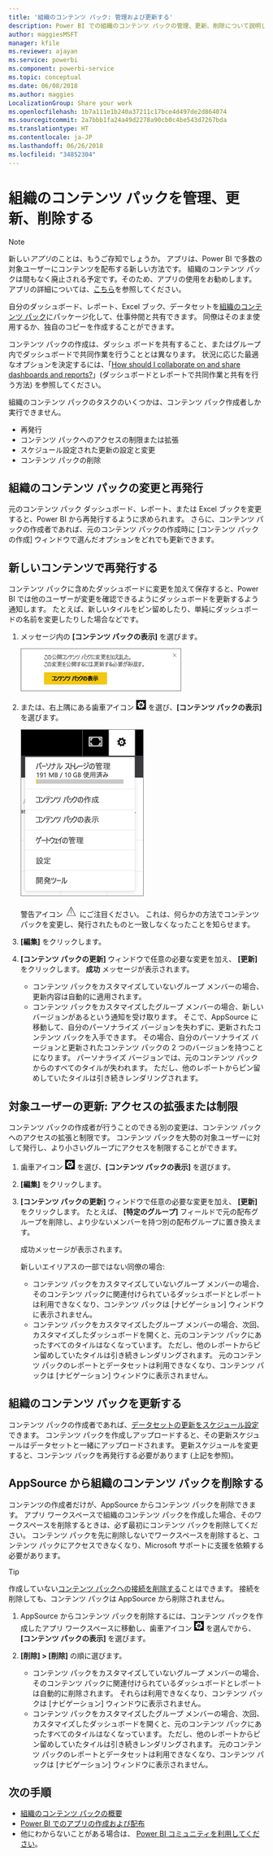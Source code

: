 ```yaml
---
title: '組織のコンテンツ パック: 管理および更新する'
description: Power BI での組織のコンテンツ パックの管理、更新、削除について説明します。
author: maggiesMSFT
manager: kfile
ms.reviewer: ajayan
ms.service: powerbi
ms.component: powerbi-service
ms.topic: conceptual
ms.date: 06/08/2018
ms.author: maggies
LocalizationGroup: Share your work
ms.openlocfilehash: 1b7a111e1b240a37211c17bce4d497de2d864074
ms.sourcegitcommit: 2a7bbb1fa24a49d2278a90cb0c4be543d7267bda
ms.translationtype: HT
ms.contentlocale: ja-JP
ms.lasthandoff: 06/26/2018
ms.locfileid: "34852304"
---
```

# <a name="manage-update-and-delete-organizational-content-packs"></a>組織のコンテンツ パックを管理、更新、削除する
> [!NOTE]
> 新しい*アプリ*のことは、もうご存知でしょうか。 アプリは、Power BI で多数の対象ユーザーにコンテンツを配布する新しい方法です。 組織のコンテンツ パックは間もなく廃止される予定です。そのため、アプリの使用をお勧めします。 アプリの詳細については、[こちら](service-install-use-apps.md)を参照してください。
> 
> 

自分のダッシュボード、レポート、Excel ブック、データセットを[組織のコンテンツ パック](service-organizational-content-pack-introduction.md)にパッケージ化して、仕事仲間と共有できます。 同僚はそのまま使用するか、独自のコピーを作成することができます。

コンテンツ パックの作成は、ダッシュ ボードを共有すること、またはグループ内でダッシュボードで共同作業を行うこととは異なります。 状況に応じた最適なオプションを決定するには、「[How should I collaborate on and share dashboards and reports?](service-how-to-collaborate-distribute-dashboards-reports.md)」(ダッシュボードとレポートで共同作業と共有を行う方法) を参照してください。

組織のコンテンツ パックのタスクのいくつかは、コンテンツ パック作成者しか実行できません。

* 再発行
* コンテンツ パックへのアクセスの制限または拡張
* スケジュール設定された更新の設定と変更
* コンテンツ パックの削除

## <a name="modify-and-re-publish-an-organizational-content-pack"></a>組織のコンテンツ パックの変更と再発行
元のコンテンツ パック ダッシュボード、レポート、または Excel ブックを変更すると、Power BI から再発行するように求められます。 さらに、コンテンツ パックの作成者であれば、元のコンテンツ パックの作成時に [コンテンツ パックの作成] ウィンドウで選んだオプションをどれでも更新できます。 

## <a name="republish-with-new-content"></a>新しいコンテンツで再発行する
コンテンツ パックに含めたダッシュボードに変更を加えて保存すると、Power BI では他のユーザーが変更を確認できるようにダッシュボードを更新するよう通知します。 たとえば、新しいタイルをピン留めしたり、単純にダッシュボードの名前を変更したりした場合などです。

1. メッセージ内の **[コンテンツ パックの表示]** を選びます。
   
   ![](media/service-organizational-content-pack-manage-update-delete/pbi_contpkchangesmessage.png)
2. または、右上隅にある歯車アイコン ![](media/service-organizational-content-pack-manage-update-delete/cog.png) を選び、**[コンテンツ パックの表示]** を選びます。
   
   ![](media/service-organizational-content-pack-manage-update-delete/pbi_contpkview.png)
   
   警告アイコン ![](media/service-organizational-content-pack-manage-update-delete/pbi_contpkwarningicon.png) にご注目ください。  これは、何らかの方法でコンテンツ パックを変更し、発行されたものと一致しなくなったことを知らせます。
3. **[編集]** をクリックします。  
4. **[コンテンツ パックの更新]** ウィンドウで任意の必要な変更を加え、 **[更新]** をクリックします。 **成功** メッセージが表示されます。
   
   * コンテンツ パックをカスタマイズしていないグループ メンバーの場合、更新内容は自動的に適用されます。
   * コンテンツ パックをカスタマイズしたグループ メンバーの場合、新しいバージョンがあるという通知を受け取ります。  そこで、AppSource に移動して、自分のパーソナライズ バージョンを失わずに、更新されたコンテンツ パックを入手できます。  その場合、自分のパーソナライズ バージョンと更新されたコンテンツ パックの 2 つのバージョンを持つことになります。  パーソナライズ バージョンでは、元のコンテンツ パックからのすべてのタイルが失われます。  ただし、他のレポートからピン留めしていたタイルは引き続きレンダリングされます。    

## <a name="update-the-audience-expand-or-restrict-access"></a>対象ユーザーの更新: アクセスの拡張または制限
コンテンツ パックの作成者が行うことのできる別の変更は、コンテンツ パックへのアクセスの拡張と制限です。  コンテンツ パックを大勢の対象ユーザーに対して発行し、より小さいグループにアクセスを制限することができます。  

1. 歯車アイコン ![](media/service-organizational-content-pack-manage-update-delete/cog.png) を選び、**[コンテンツ パックの表示]** を選びます。
2. **[編集]** をクリックします。 
3. **[コンテンツ パックの更新]** ウィンドウで任意の必要な変更を加え、 **[更新]** をクリックします。 たとえば、 **[特定のグループ]** フィールドで元の配布グループを削除し、より少ないメンバーを持つ別の配布グループに置き換えます。
   
   成功メッセージが表示されます。
   
   新しいエイリアスの一部ではない同僚の場合:
   
   * コンテンツ パックをカスタマイズしていないグループ メンバーの場合、そのコンテンツ パックに関連付けられているダッシュボードとレポートは利用できなくなり、コンテンツ パックは [ナビゲーション] ウィンドウに表示されません。
   * コンテンツ パックをカスタマイズしたグループ メンバーの場合、次回、カスタマイズしたダッシュボードを開くと、元のコンテンツ パックにあったすべてのタイルはなくなっています。  ただし、他のレポートからピン留めしていたタイルは引き続きレンダリングされます。 元のコンテンツ パックのレポートとデータセットは利用できなくなり、コンテンツ パックは [ナビゲーション] ウィンドウに表示されません。   

## <a name="refresh-an-organizational-content-pack"></a>組織のコンテンツ パックを更新する
コンテンツ パックの作成者であれば、[データセットの更新をスケジュール設定](refresh-data.md)できます。  コンテンツ パックを作成しアップロードすると、その更新スケジュールはデータセットと一緒にアップロードされます。 更新スケジュールを変更すると、コンテンツ パックを再発行する必要があります (上記を参照)。

## <a name="delete-an-organizational-content-pack-from-appsource"></a>AppSource から組織のコンテンツ パックを削除する
コンテンツの作成者だけが、AppSource からコンテンツ パックを削除できます。 アプリ ワークスペースで組織のコンテンツ パックを作成した場合、そのワークスペースを削除するときは、必ず最初にコンテンツ パックを削除してください。 コンテンツ パックを先に削除しないでワークスペースを削除すると、コンテンツ パックにアクセスできなくなり、Microsoft サポートに支援を依頼する必要があります。 

> [!TIP]
> 作成していない[コンテンツ パックへの接続を削除する](service-organizational-content-pack-disconnect.md)ことはできます。 接続を削除しても、コンテンツ パックは AppSource から削除されません。
> 
> 

1. AppSource からコンテンツ パックを削除するには、コンテンツ パックを作成したアプリ ワークスペースに移動し、歯車アイコン ![](media/service-organizational-content-pack-manage-update-delete/cog.png) を選んでから、**[コンテンツ パックの表示]** を選びます。
2. **[削除] \> [削除]** の順に選びます。 
   
   * コンテンツ パックをカスタマイズしていないグループ メンバーの場合、そのコンテンツ パックに関連付けられているダッシュボードとレポートは自動的に削除されます。 それらは利用できなくなり、コンテンツ パックは [ナビゲーション] ウィンドウに表示されません。
   * コンテンツ パックをカスタマイズしたグループ メンバーの場合、次回、カスタマイズしたダッシュボードを開くと、元のコンテンツ パックにあったすべてのタイルはなくなっています。  ただし、他のレポートからピン留めしていたタイルは引き続きレンダリングされます。 元のコンテンツ パックのレポートとデータセットは利用できなくなり、コンテンツ パックは [ナビゲーション] ウィンドウに表示されません。   

## <a name="next-steps"></a>次の手順
* [組織のコンテンツ パックの概要](service-organizational-content-pack-introduction.md)
* [Power BI でのアプリの作成および配布](service-create-distribute-apps.md) 
* 他にわからないことがある場合は、 [Power BI コミュニティを利用してください](http://community.powerbi.com/)。

